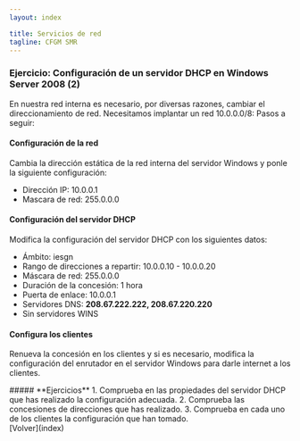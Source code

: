 ```yaml
---
layout: index

title: Servicios de red 
tagline: CFGM SMR
---
```

### Ejercicio: Configuración de un servidor DHCP en Windows Server 2008 (2)

En nuestra red interna es necesario, por diversas razones, cambiar el direccionamiento de red. Necesitamos implantar un red 10.0.0.0/8:
Pasos a seguir:

#### Configuración de la red

Cambia la dirección estática de la red interna del servidor Windows y ponle la siguiente configuración:

* Dirección IP: 10.0.0.1
* Mascara de red: 255.0.0.0


#### Configuración del servidor DHCP

Modifica la configuración del servidor DHCP con los siguientes datos:


* Ámbito: iesgn
* Rango de direcciones a repartir: 10.0.0.10 - 10.0.0.20
* Máscara de red: 255.0.0.0
* Duración de la concesión: 1 hora
* Puerta de enlace: 10.0.0.1
* Servidores DNS: **208.67.222.222,  208.67.220.220**
* Sin servidores WINS

#### Configura los clientes

Renueva la concesión en los clientes y si es necesario, modifica la configuración del enrutador en el servidor Windows para darle internet a los clientes.

<div class='ejercicios' markdown='1'>
##### **Ejercicios**
1. Comprueba en las propiedades del servidor DHCP que has realizado la configuración adecuada.
2. Comprueba las concesiones de direcciones que has realizado.
3. Comprueba en cada uno de los clientes la configuración que han tomado.
</div>
[Volver](index)

